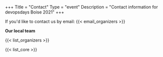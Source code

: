 +++
Title = "Contact"
Type = "event"
Description = "Contact information for devopsdays Boise 2021"
+++

If you'd like to contact us by email: {{< email_organizers >}}

**Our local team**

{{< list_organizers >}}


{{< list_core >}}
